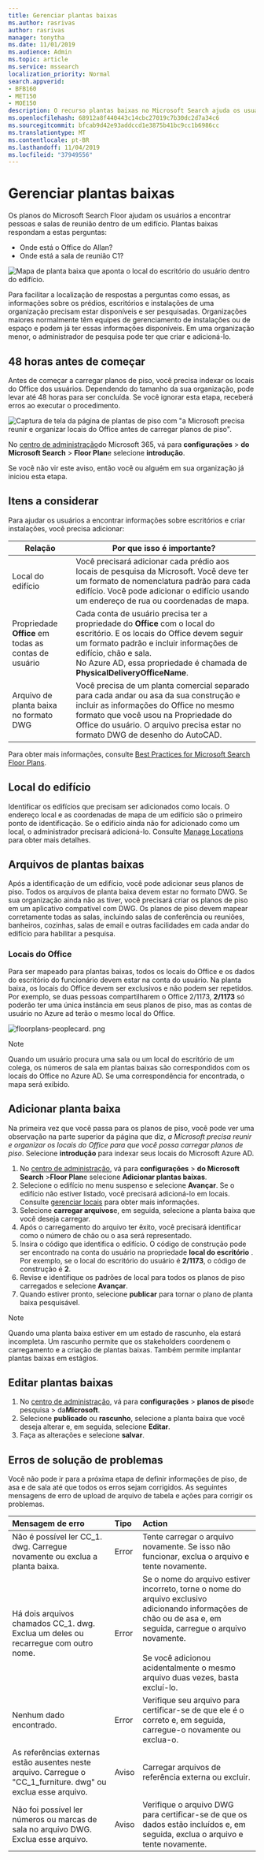 ```yaml
---
title: Gerenciar plantas baixas
ms.author: rasrivas
author: rasrivas
manager: tonytha
ms.date: 11/01/2019
ms.audience: Admin
ms.topic: article
ms.service: mssearch
localization_priority: Normal
search.appverid:
- BFB160
- MET150
- MOE150
description: O recurso plantas baixas no Microsoft Search ajuda os usuários a encontrar pessoas, escritórios e outros amenities dentro de um edifício.
ms.openlocfilehash: 68912a8f440443c14cbc27019c7b30dc2d7a34c6
ms.sourcegitcommit: bfcab9d42e93addccd1e3875b41bc9cc1b6986cc
ms.translationtype: MT
ms.contentlocale: pt-BR
ms.lasthandoff: 11/04/2019
ms.locfileid: "37949556"
---
```

# <a name="manage-floor-plans"></a>Gerenciar plantas baixas

Os planos do Microsoft Search Floor ajudam os usuários a encontrar pessoas e salas de reunião dentro de um edifício. Plantas baixas respondam a estas perguntas:
- Onde está o Office do Allan?
- Onde está a sala de reunião C1?

![Mapa de planta baixa que aponta o local do escritório do usuário dentro do edifício.](media/floorplans-officelocation.png)

Para facilitar a localização de respostas a perguntas como essas, as informações sobre os prédios, escritórios e instalações de uma organização precisam estar disponíveis e ser pesquisadas. Organizações maiores normalmente têm equipes de gerenciamento de instalações ou de espaço e podem já ter essas informações disponíveis. Em uma organização menor, o administrador de pesquisa pode ter que criar e adicioná-lo.

## <a name="48-hours-before-you-begin"></a>48 horas antes de começar
Antes de começar a carregar planos de piso, você precisa indexar os locais do Office dos usuários. Dependendo do tamanho da sua organização, pode levar até 48 horas para ser concluída. Se você ignorar esta etapa, receberá erros ao executar o procedimento.

![Captura de tela da página de plantas de piso com "a Microsoft precisa reunir e organizar locais do Office antes de carregar planos de piso".](media/floorplans_hydrationstep.png)

No [centro de administração](https://admin.microsoft.com)do Microsoft 365, vá para **configurações** > **do Microsoft Search** > **Floor Plan**e selecione **introdução**.

Se você não vir este aviso, então você ou alguém em sua organização já iniciou esta etapa.

## <a name="things-to-consider"></a>Itens a considerar
Para ajudar os usuários a encontrar informações sobre escritórios e criar instalações, você precisa adicionar:

|Relação     |Por que isso é importante?  |
|---------|---------|
|Local do edifício    |    Você precisará adicionar cada prédio aos locais de pesquisa da Microsoft. Você deve ter um formato de nomenclatura padrão para cada edifício. Você pode adicionar o edifício usando um endereço de rua ou coordenadas de mapa.     |
|Propriedade **Office** em todas as contas de usuário     |    Cada conta de usuário precisa ter a propriedade do **Office** com o local do escritório. E os locais do Office devem seguir um formato padrão e incluir informações de edifício, chão e sala.   <br> No Azure AD, essa propriedade é chamada de **PhysicalDeliveryOfficeName**.    |
|Arquivo de planta baixa no formato DWG     |   Você precisa de um planta comercial separado para cada andar ou asa da sua construção e incluir as informações do Office no mesmo formato que você usou na Propriedade do Office do usuário. O arquivo precisa estar no formato DWG de desenho do AutoCAD. |

Para obter mais informações, consulte [Best Practices for Microsoft Search Floor Plans](floorplans-bestpractices.md).

## <a name="building-location"></a>Local do edifício

Identificar os edifícios que precisam ser adicionados como locais. O endereço local e as coordenadas de mapa de um edifício são o primeiro ponto de identificação. Se o edifício ainda não for adicionado como um local, o administrador precisará adicioná-lo. Consulte [Manage Locations](manage-locations.md) para obter mais detalhes.

## <a name="floor-plans-files"></a>Arquivos de plantas baixas

Após a identificação de um edifício, você pode adicionar seus planos de piso. Todos os arquivos de planta baixa devem estar no formato DWG. Se sua organização ainda não as tiver, você precisará criar os planos de piso em um aplicativo compatível com DWG. Os planos de piso devem mapear corretamente todas as salas, incluindo salas de conferência ou reuniões, banheiros, cozinhas, salas de email e outras facilidades em cada andar do edifício para habilitar a pesquisa.

### <a name="office-locations"></a>Locais do Office

Para ser mapeado para plantas baixas, todos os locais do Office e os dados do escritório do funcionário devem estar na conta do usuário. Na planta baixa, os locais do Office devem ser exclusivos e não podem ser repetidos. Por exemplo, se duas pessoas compartilharem o Office 2/1173, **2/1173** só poderão ter uma única instância em seus planos de piso, mas as contas de usuário no Azure ad terão o mesmo local do Office.

![floorplans-peoplecard. png](media/floorplans-peoplecard.png)

 > [!Note] 
 > Quando um usuário procura uma sala ou um local do escritório de um colega, os números de sala em plantas baixas são correspondidos com os locais do Office no Azure AD. Se uma correspondência for encontrada, o mapa será exibido.

## <a name="add-floor-plan"></a>Adicionar planta baixa

 Na primeira vez que você passa para os planos de piso, você pode ver uma observação na parte superior da página que diz, *a Microsoft precisa reunir e organizar os locais do Office para que você possa carregar planos de piso*. Selecione **introdução** para indexar seus locais do Microsoft Azure AD. 

1. No [centro de administração](https://admin.microsoft.com), vá para **configurações** > **do Microsoft Search** >**Floor Plan**e selecione **Adicionar plantas baixas**.
4. Selecione o edifício no menu suspenso e selecione **Avançar**. Se o edifício não estiver listado, você precisará adicioná-lo em locais. Consulte [gerenciar locais](manage-locations.md) para obter mais informações.
6. Selecione **carregar arquivos**e, em seguida, selecione a planta baixa que você deseja carregar. 
1. Após o carregamento do arquivo ter êxito, você precisará identificar como o número de chão ou o asa será representado. 
7. Insira o código que identifica o edifício. O código de construção pode ser encontrado na conta do usuário na propriedade **local do escritório** . Por exemplo, se o local do escritório do usuário é **2/1173**, o código de construção é **2**. 
9. Revise e identifique os padrões de local para todos os planos de piso carregados e selecione **Avançar**.
10. Quando estiver pronto, selecione **publicar** para tornar o plano de planta baixa pesquisável.

> [!Note] 
> Quando uma planta baixa estiver em um estado de rascunho, ela estará incompleta. Um rascunho permite que os stakeholders coordenem o carregamento e a criação de plantas baixas. Também permite implantar plantas baixas em estágios.

## <a name="edit-floor-plans"></a>Editar plantas baixas

1. No [centro de administração](https://admin.microsoft.com), vá para **configurações** > **planos de piso**de pesquisa > da**Microsoft**. 
1. Selecione **publicado** ou **rascunho**, selecione a planta baixa que você deseja alterar e, em seguida, selecione **Editar**.
5. Faça as alterações e selecione **salvar**.

## <a name="troubleshoot-errors"></a>Erros de solução de problemas

Você não pode ir para a próxima etapa de definir informações de piso, de asa e de sala até que todos os erros sejam corrigidos. As seguintes mensagens de erro de upload de arquivo de tabela e ações para corrigir os problemas.

| Mensagem de erro   | Tipo    | Action       |
|:----------------| :--------- | :-------------- |
| Não é possível ler CC_1. dwg. Carregue novamente ou exclua a planta baixa. | Error |  Tente carregar o arquivo novamente. Se isso não funcionar, exclua o arquivo e tente novamente. |
| Há dois arquivos chamados CC_1. dwg. Exclua um deles ou recarregue com outro nome.| Error | Se o nome do arquivo estiver incorreto, torne o nome do arquivo exclusivo adicionando informações de chão ou de asa e, em seguida, carregue o arquivo novamente. <br><br>Se você adicionou acidentalmente o mesmo arquivo duas vezes, basta excluí-lo. |
| Nenhum dado encontrado. | Error | Verifique seu arquivo para certificar-se de que ele é o correto e, em seguida, carregue-o novamente ou exclua-o. |
| As referências externas estão ausentes neste arquivo. Carregue o "CC_1_furniture. dwg" ou exclua esse arquivo. | Aviso | Carregar arquivos de referência externa ou excluir.|
| Não foi possível ler números ou marcas de sala no arquivo DWG. Exclua esse arquivo. | Aviso | Verifique o arquivo DWG para certificar-se de que os dados estão incluídos e, em seguida, exclua o arquivo e tente novamente. |
